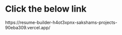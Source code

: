 <h1>Click the below link</h1>
https://resume-builder-h4ot3xpnx-sakshams-projects-90eba309.vercel.app/

